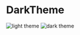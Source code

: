 # DarkTheme

![light theme](https://user-images.githubusercontent.com/9843060/97785509-4e3d1580-1bc7-11eb-945c-13fb23687002.png)
![dark theme](https://user-images.githubusercontent.com/9843060/97785507-4d0be880-1bc7-11eb-891e-23447dfa8e22.png)
